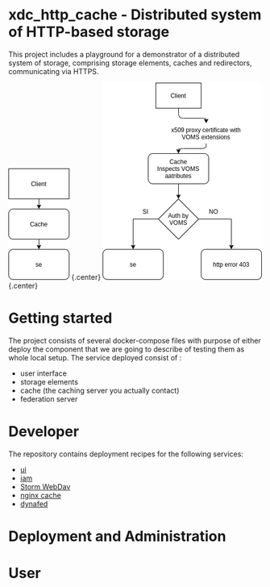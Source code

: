 # xdc_http_cache - Distributed system of HTTP-based storage

This project includes a playground for a demonstrator of a distributed system of storage, comprising storage elements, caches and redirectors, communicating via HTTPS.

![Simple Cache](/images/Simple_Cache.png) {.center}
![Simple Cache](/images/Simple_Cache_VOMS_Enabled.png ) {.center}


# Getting started

The project consists of several docker-compose files with purpose of either deploy the component that we are going to describe of testing them as whole local setup.
The service deployed consist of :
  - user interface
  - storage elements
  - cache (the caching server you actually contact)
  - federation server


# Developer
The repository contains deployment recipes for the following services:

* [ui](ui/README.md)
* [iam](iam/README.md)
* [Storm WebDav](storage/storage-webdav/README.md)
* [nginx cache](storage/cache/README.md)
* [dynafed](dynafed/README.md)

# Deployment and Administration


# User



